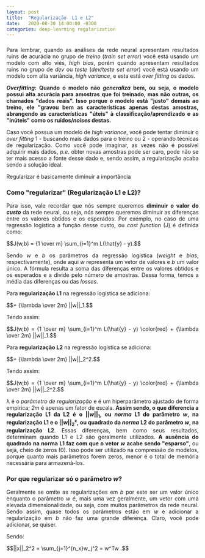 ```yaml
---
layout: post
title:  "Regularização  L1 e L2"
date:   2020-08-30 14:00:00 -0300
categories: deep-learning regularization
---
```

### 

<p style="text-align: justify;">
Para lembrar, quando as análises da rede neural apresentam resultados ruins de acurácia no grupo de <i>treino</i> (<i>train set error</i>) você está usando um modelo com alto viés, <i>high bias</i>, porém quando apresentam resultados ruins no grupo de <i>dev</i> ou <i>teste</i> (<i>dev/teste set error</i>) você está usando um modelo com alta variância, <i>high variance</i>, e esta está <i>over fitting</i> os dados. 
</p>

<p style="text-align: justify;">
<b><i>Overfitting</i>: Quando o modelo não <i>generaliza</i> bem, ou seja, o modelo possui alta acurácia para amostras que foi treinado, mas não outras, os chamados "dados reais". Isso porque o modelo está "justo" demais ao treino, ele "gravou bem as características apenas destas amostras, abrangendo as características "úteis" à classificação/aprendizado e as "inúteis" como os ruídos/<i>noises</i> destas.</b>  
</p>

<p style="text-align: justify;">
Caso você possua um modelo de <i>high variance</i>, você pode tentar diminuir o <i>over fitting</i> 1 - buscando mais dados para o treino ou 2 - operando técnicas de regularização. Como você pode imaginar, as vezes não é possível adquirir mais dados, <i>p.e.</i> obter novas amostras pode ser caro, pode não se ter mais acesso a fonte desse dado e, sendo assim, a regularização acaba sendo a solução ideal. 
</p>

<p style="text-align: justify;">
Regularizar é basicamente diminuir a importância 
</p>

### Como "regularizar" (Regularização L1 e L2)?

<p style="text-align: justify;">
Para isso, vale recordar que nós sempre queremos <b>diminuir o valor do <i>custo</i></b> da rede neural, ou seja, nós sempre queremos diminuir as diferenças entre os valores obtidos e os esperados. Por exemplo, no caso de uma regressão logística a função desse custo, ou <i>cost function</i> (J) é definida como: 
</p>

<script src="https://polyfill.io/v3/polyfill.min.js?features=es6"></script>
<script id="MathJax-script" async src="https://cdn.jsdelivr.net/npm/mathjax@3/es5/tex-mml-chtml.js"></script>

<p style="text-align: justify;">
  $$J(w,b) = {1 \over m} \sum_{i=1}^m L(\hat{y} - y).$$
</p>

<p style="text-align: justify;">
Sendo <i>w</i> e <i>b</i> os parâmetros da regressão logística (<i>weight</i> e <i>bias</i>, respectivamente), onde aqui <i>w</i> representa um vetor de valores e <i>b</i> um valor único. A fórmula resulta a soma das diferenças entre os valores obtidos e os esperados e a divide pelo número de amostras. Dessa forma, temos a média das diferenças ou das <i>losses</i>.
</p>

<p style="text-align: justify;">
Para <b>regularização L1</B> na regressão logística se adiciona:
</p>

<p style="text-align: justify;">
  $$+ {\lambda \over 2m} ||w||_1.$$
</p>

<p style="text-align: justify;">
Tendo assim:
</p>

<p style="text-align: justify;">
  $$J(w,b) = {1 \over m} \sum_{i=1}^m L(\hat{y} - y) \color{red} + {\lambda \over 2m} ||w||_1.$$
</p>

<p style="text-align: justify;">
Para <b>regularização L2</B> na regressão logística se adiciona:
</p>

<p style="text-align: justify;">
  $$+ {\lambda \over 2m} ||w||_2^2.$$
</p>

<p style="text-align: justify;">
Tendo assim:
</p>

<p style="text-align: justify;">
  $$J(w,b) = {1 \over m} \sum_{i=1}^m L(\hat{y} - y) \color{red} + {\lambda \over 2m} ||w||_2^2.$$
</p>

<p style="text-align: justify;">
&lambda; é o <i>parâmetro de regularização</i> e é um hiperparâmetro ajustado de forma empirica; <i>2m</i> é apenas um fator de escala. <b>Assim sendo, o que diferencia a regularização L1 da L2 é o ||<i>w</i>||<sub>1</sub>, ou <i>norma</i> L1 do parâmetro <i>w</i>, na regularização L1 e o ||<i>w</i>||<sub>2</sub>², ou quadrado da <i>norma</i> L2 do parâmetro <i>w</i>, na regularização L2</b>. Essas diferenças, bem como seus resultados, determinam quando L1 e L2 são geralmente utilizados. <b>A ausência do quadrado na norma L1 faz com que o vetor <i>w</i> acabe sendo "esparso"</b>, ou seja, cheio de zeros (0). Isso pode ser utilizado na compressão de modelos, porque quanto mais parâmetros forem zeros, menor é o total de memória necessária para armazená-los. 
</p>

### Por que regularizar só o parâmetro <i>w</i>?

<p style="text-align: justify;">
Geralmente se omite as regularizações em <i>b</i> por este ser um valor único enquanto o parâmetro <i>w</i> é, mais uma vez geralmente, um vetor com uma elevada dimensionalidade, ou seja, com muitos parâmetros da rede neural. Sendo assim, quase todos os parâmetros estão em <i>w</i> e adicionar a regularização em <i>b</i> não faz uma grande diferença. Claro, você pode adicionar, se quiser.
</p>





<p style="text-align: justify;">
Sendo:
</p>

<p style="text-align: justify;">
  $$||x||_2^2 = \sum_{j=1}^{n_x}w_j^2 = w^Tw .$$
</p>

